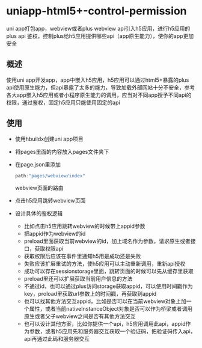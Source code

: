 # uniapp-html5+-control-permission
uni app打包app，webview或者plus webview api引入h5应用，进行h5应用的plus api 鉴权，控制plus给h5应用提供哪些api（app原生能力），使你的app更加安全



## **概述**

使用uni app开发app，app中嵌入h5应用，h5应用可以通过html5+暴露的plus api使用原生能力，但api暴露了太多的能力，导致加载外部网站十分不安全，参考各大app嵌入h5应用或者小程序原生能力的调用，应当对不同app授予不同api的权限，通过鉴权，固定h5应用只能使用固定的api



## 使用

- 使用hbuildx创建uni app项目

- 将pages里面的内容放入pages文件夹下

- 在page.json里添加

  ```javascript
  path:"pages/webview/index"
  ```

  webview页面的路由

- 点击h5应用跳转webview页面

- 设计具体的鉴权逻辑

  - 比如点击h5应用跳转webview的时候带上appid参数
  - 把appid作为webview的id
  - preload里面获取当前webview的id，加上域名作为参数，请求原生或者接口，获取权限api
  - 获取权限后应该在事件里通知h5用是成功还是失败
  - 失败应该扩展重试的方法，使h5应用可以主动重新调用，重新api授权
  - 成功可以存在sessionstorage里面，跳转页面的时候可以先从缓存里获取
  - preload里还可以扩展获取当前用户信息的方法
  - 不通过id，也可以通过plus访问storage获取appid，可以使用时间戳作为key，proload里获取url参数上的时间戳，再获取到appid
  - 也可以找其他方法交互appid，比如是否可以在当前webview对象上加一个属性，或者当前nativeInstanceObject对象是否可以作为桥梁或者调用原生或者父子webview之间是否有其他方法交互
  - 也可以设计其他方案，比如你提供一个api，h5应用调用此api，appid作为参数，或者h5应用先和服务器交互获取一个验证码，把验证码传入api，api再通过此码和服务器交互
